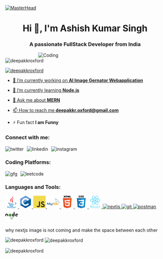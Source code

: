 [![MasterHead](https://firebasestorage.googleapis.com/v0/b/flexi-coding.appspot.com/o/dempgi7-520f8d5f-63d4-4453-8822-dbc149ae27f8.gif?alt=media&token=91c0c7b2-93c3-4029-b011-1a8703c5730d)](https://deepakkroxford.io)
<h1 align="center">Hi 👋, I'm Ashish Kumar Singh</h1>
<h3 align="center">A passionate FullStack Developer from India</h3>

<img align="right" alt="Coding" width="400" src="https://cdn.dribbble.com/users/1162077/screenshots/3848914/programmer.gif">
<!-- https://cdn.dribbble.com/users/1162077/screenshots/3848914/programmer.gif -->

<p align="left"> <img src="https://komarev.com/ghpvc/?username=deepakkroxford&label=Profile%20views&color=0e75b6&style=flat" alt="deepakkroxford" /> </p>

<p align="left"> <a href="https://x.com/AmanSin12425272" target="blank"><img src="https://img.shields.io/twitter/follow/deepakkroxford?logo=twitter&style=for-the-badge" alt="deepakkroxford"  </p>

- 🔭 I’m currently working on **AI Image Gernator Webapplication**

- 🌱 I’m currently learning **Node.js**

- 💬 Ask me about **MERN**

- 📫 How to reach me **deepakkr.oxford@gmail.com**

- ⚡ Fun fact **I am Funny**

<h3 align="left">Connect with me:</h3>
<p align="left" style="display: flex; gap: 10px;">
  <a href="https://x.com/AmanSin12425272" target="blank" style="text-decoration: none;">
    <img align="center" src="https://raw.githubusercontent.com/rahuldkjain/github-profile-readme-generator/master/src/images/icons/Social/twitter.svg" alt="twitter" height="30" width="40" style="transition: transform 0.3s, filter 0.3s;" onmouseover="this.style.transform='scale(1.2)'; this.style.filter='brightness(1.2)';" onmouseout="this.style.transform='scale(1)'; this.style.filter='brightness(1)';"/>
  </a>
  <a href="https://www.linkedin.com/in/oxdeepakkumarsingh/" target="blank" style="text-decoration: none;">
    <img align="center" src="https://raw.githubusercontent.com/rahuldkjain/github-profile-readme-generator/master/src/images/icons/Social/linked-in-alt.svg" alt="linkedin" height="30" width="40" style="transition: transform 0.3s, filter 0.3s;" onmouseover="this.style.transform='scale(1.2)'; this.style.filter='brightness(1.2)';" onmouseout="this.style.transform='scale(1)'; this.style.filter='brightness(1)';"/>
  </a>
  <a href="https://www.instagram.com/amansinghr8254/" target="blank" style="text-decoration: none;">
    <img align="center" src="https://raw.githubusercontent.com/rahuldkjain/github-profile-readme-generator/master/src/images/icons/Social/instagram.svg" alt="instagram" height="30" width="40" style="transition: transform 0.3s, filter 0.3s;" onmouseover="this.style.transform='scale(1.2)'; this.style.filter='brightness(1.2)';" onmouseout="this.style.transform='scale(1)'; this.style.filter='brightness(1)';"/>
  </a>
</p>


<h3 align="left">Coding Platforms:</h3>
<p align="left" style="display: flex; gap: 10px;">
  <a href="https://auth.geeksforgeeks.org/user/deepakkr3nbp" target="blank" style="text-decoration: none;">
    <img align="center" src="https://upload.wikimedia.org/wikipedia/commons/4/43/GeeksforGeeks.svg" alt="gfg" height="30" width="40" style="transition: transform 0.3s, filter 0.3s;" onmouseover="this.style.transform='scale(1.2)'; this.style.filter='brightness(1.2)';" onmouseout="this.style.transform='scale(1)'; this.style.filter='brightness(1)';"/>
  </a>
  <a href="https://leetcode.com/6207724981" target="blank" style="text-decoration: none;">
    <img align="center" src="https://upload.wikimedia.org/wikipedia/commons/1/19/LeetCode_logo_black.png" alt="leetcode" height="30" width="40" style="transition: transform 0.3s, filter 0.3s;" onmouseover="this.style.transform='scale(1.2)'; this.style.filter='brightness(1.2)';" onmouseout="this.style.transform='scale(1)'; this.style.filter='brightness(1)';"/>
  </a>
</p>


<h3 align="left">Languages and Tools:</h3>
<p align="left">
  <a href="https://www.java.com" target="_blank" rel="noreferrer"> 
    <img src="https://raw.githubusercontent.com/devicons/devicon/master/icons/java/java-original.svg" alt="java" width="40" height="40"/> 
  </a> 
  <a href="https://www.cprogramming.com/" target="_blank" rel="noreferrer"> 
    <img src="https://raw.githubusercontent.com/devicons/devicon/master/icons/c/c-original.svg" alt="c" width="40" height="40"/> 
  </a>
  <a href="https://developer.mozilla.org/en-US/docs/Web/JavaScript" target="_blank" rel="noreferrer"> 
    <img src="https://raw.githubusercontent.com/devicons/devicon/master/icons/javascript/javascript-original.svg" alt="javascript" width="40" height="40"/> 
  </a> 
  <a href="https://www.w3schools.com/sql/" target="_blank" rel="noreferrer"> 
    <img src="https://raw.githubusercontent.com/devicons/devicon/master/icons/mysql/mysql-original-wordmark.svg" alt="sql" width="40" height="40"/> 
  </a>
  <a href="https://www.w3.org/html/" target="_blank" rel="noreferrer"> 
    <img src="https://raw.githubusercontent.com/devicons/devicon/master/icons/html5/html5-original-wordmark.svg" alt="html5" width="40" height="40"/> 
  </a> 
  <a href="https://www.w3schools.com/css/" target="_blank" rel="noreferrer"> 
    <img src="https://raw.githubusercontent.com/devicons/devicon/master/icons/css3/css3-original-wordmark.svg" alt="css3" width="40" height="40"/> 
  </a>
  <a href="https://reactjs.org/" target="_blank" rel="noreferrer"> 
    <img src="https://raw.githubusercontent.com/devicons/devicon/master/icons/react/react-original-wordmark.svg" alt="react" width="40" height="40"/> 
  </a> 
  <a href="https://nextjs.org/" target="_blank" rel="noreferrer"> 
    <img src="https://cdn.worldvectorlogo.com/logos/nextjs-2.svg" alt="nextjs" width="40" height="40"/> 
  </a> 
  <a href="https://git-scm.com/" target="_blank" rel="noreferrer"> 
    <img src="https://www.vectorlogo.zone/logos/git-scm/git-scm-icon.svg" alt="git" width="40" height="40"/> 
  </a>
  <a href="https://postman.com" target="_blank" rel="noreferrer"> 
    <img src="https://www.vectorlogo.zone/logos/getpostman/getpostman-icon.svg" alt="postman" width="40" height="40"/> 
  </a> 
  <a href="https://nodejs.org" target="_blank" rel="noreferrer"> 
    <img src="https://raw.githubusercontent.com/devicons/devicon/master/icons/nodejs/nodejs-original-wordmark.svg" alt="nodejs" width="40" height="40"/> 
  </a>
</p>



why nextjs image is not coming and make the space between each other 

<p><img align="left" src="https://github-readme-stats.vercel.app/api/top-langs?username=deepakkroxford&show_icons=true&locale=en&layout=compact&theme=tokyonight" alt="deepakkroxford" /></p>

<p>&nbsp;<img align="center" src="https://github-readme-stats.vercel.app/api?username=deepakkroxford&show_icons=true&locale=en&theme=tokyonight" alt="deepakkroxford" /></p>

<p><img align="center" src="https://github-readme-streak-stats.herokuapp.com/?user=deepakkroxford&&theme=tokyonight" alt="deepakkroxford" /></p>

